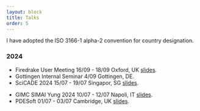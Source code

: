 ```yaml
---
layout: block
title: Talks
order: 5
---
```

I have adopted the ISO 3166-1 alpha-2 convention for country designation.
### 2024
  * Firedrake User Meeting
    16/09 - 18/09
    Oxford, UK [slides](./assets/slides/firedrake2024.pdf).
  * Gottingen Internal Seminar 
    4/09
    Gottingen, DE.
  * SciCADE 2024
    15/07 - 19/07
    Singapor, SG [slides](./assets/slides/scicade.pdf).
<!--more-->
  * GIMC SIMAI Yung 2024
    10/07 - 12/07
    Napoli, IT [slides](./assets/slides/gimc.pdf). 
  * PDESoft 
    01/07 - 03/07
    Cambridge, UK [slides](./assets/slides/pdesoft.pdf). 

